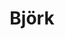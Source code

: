 ---
title: "Björk"
summary: "Björk Guðmundsdóttir , known by her stage name Björk, is an Icelandic singer, songwriter, musician and producer, born 21 November 1965 in Reykjavík. Well known for her creative compositional style and distinct singing, Björk's recording career began in 1977 at the age of 11, when she released her first album, while studying piano and flute at music school. Although the album became platinum, she refused to make another disco-folk follow-up and, at the age of 13, formed her first short-lived punk band, all-girl alliance Spit and Snot , where she played the drums. Later on she was involved in projects such as Exodus and Jam 80, all of which without known record releases. In 1982 she launched punk-pop , releasing an EP and a LP, before she turned into a \"serious\" rebel by joining forces of the political \"existential jazz-punk\" of , releasing three records. While Björk's vocal expression had matured in , she attracted worldwide prominence for the first time as one of the lead vocalists of the avant-pop Icelandic sextet . In 1992 she emigrated to the UK, launched a solo career and quickly eclipsed her old band's popularity. Rather than following the Sugarcubes' artsy guitar rock, Björk immersed herself in dance and club culture, working with many of the biggest names in the genre, and receiving remix treatments from , , , , , , , , and others. Her first album Debut established her new artistic direction and became an international hit, making her one of the '90s most unlikely stars. Although the album was recorded with producer in 1993, its songs were actually composed during the previous ten years while she was in bands. Björk quickly developed as a producer, moving from co-producer role on her early albums to full producer role in her later work, as her Music Producers Guild Award for Innovation in the category of production testifies. She is well recognized in both pop and experimental music worlds: her album Vespertine became album of the year by The in 2001 and she won more than 20 awards in Europe and received 15 nominations in the US. While Björk developed her unconventional song structures, she has worked with many renowned artists, mainly in the realm of electronic music. One of her long-time friends and main collaborators was of LFO who co-produced many of her songs and even co-wrote a number of pieces over the years. There are other artists who played important roles in the creative part of her work: , Icelandic poet who helped on lyrics for some of her key songs and video director . Acts such as , , , were at times part of her live band. Furthermore, she has shortly worked together with , , , , , , , and has sung duets with , , and Anthony Hegarty. When forming The Sugarcubes, Björk had a brief marriage with guitarist . They had a son, Sindri Eldon Þórsson, born 8 June 1986, the same day that the band was formed. They had divorced before the end of 1986, but continued to work together in the band. Björk was the partner of from 2000 to 2013; they have a daughter, Isadora Barney, born in 2002."
image: "bjrk.jpg"
apple_music_artist_url: "https://music.apple.com/gb/artist/bj%C3%B6rk/295015"
---